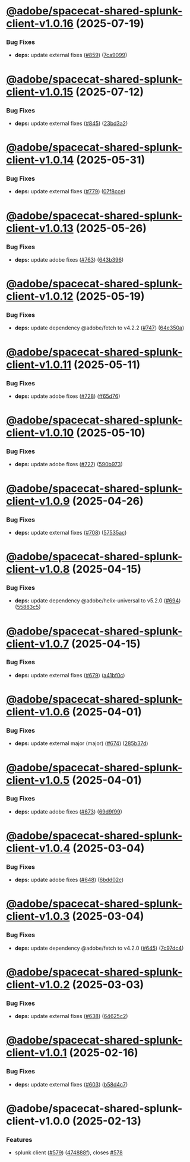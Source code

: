 # [@adobe/spacecat-shared-splunk-client-v1.0.16](https://github.com/adobe/spacecat-shared/compare/@adobe/spacecat-shared-splunk-client-v1.0.15...@adobe/spacecat-shared-splunk-client-v1.0.16) (2025-07-19)


### Bug Fixes

* **deps:** update external fixes ([#859](https://github.com/adobe/spacecat-shared/issues/859)) ([7ca9099](https://github.com/adobe/spacecat-shared/commit/7ca90994d61d07f71e580301365447b94ad07a52))

# [@adobe/spacecat-shared-splunk-client-v1.0.15](https://github.com/adobe/spacecat-shared/compare/@adobe/spacecat-shared-splunk-client-v1.0.14...@adobe/spacecat-shared-splunk-client-v1.0.15) (2025-07-12)


### Bug Fixes

* **deps:** update external fixes ([#845](https://github.com/adobe/spacecat-shared/issues/845)) ([23bd3a2](https://github.com/adobe/spacecat-shared/commit/23bd3a2235686480cb89d6379276d9ed000baea3))

# [@adobe/spacecat-shared-splunk-client-v1.0.14](https://github.com/adobe/spacecat-shared/compare/@adobe/spacecat-shared-splunk-client-v1.0.13...@adobe/spacecat-shared-splunk-client-v1.0.14) (2025-05-31)


### Bug Fixes

* **deps:** update external fixes ([#779](https://github.com/adobe/spacecat-shared/issues/779)) ([07f8cce](https://github.com/adobe/spacecat-shared/commit/07f8cce73e33bfb9c61fe14f2ef28012b872437d))

# [@adobe/spacecat-shared-splunk-client-v1.0.13](https://github.com/adobe/spacecat-shared/compare/@adobe/spacecat-shared-splunk-client-v1.0.12...@adobe/spacecat-shared-splunk-client-v1.0.13) (2025-05-26)


### Bug Fixes

* **deps:** update adobe fixes ([#763](https://github.com/adobe/spacecat-shared/issues/763)) ([643b396](https://github.com/adobe/spacecat-shared/commit/643b396130e9144f87099935204927b5522aff68))

# [@adobe/spacecat-shared-splunk-client-v1.0.12](https://github.com/adobe/spacecat-shared/compare/@adobe/spacecat-shared-splunk-client-v1.0.11...@adobe/spacecat-shared-splunk-client-v1.0.12) (2025-05-19)


### Bug Fixes

* **deps:** update dependency @adobe/fetch to v4.2.2 ([#747](https://github.com/adobe/spacecat-shared/issues/747)) ([64e350a](https://github.com/adobe/spacecat-shared/commit/64e350ad62b7b6d3ad9aa47c66f51ba16508fc6c))

# [@adobe/spacecat-shared-splunk-client-v1.0.11](https://github.com/adobe/spacecat-shared/compare/@adobe/spacecat-shared-splunk-client-v1.0.10...@adobe/spacecat-shared-splunk-client-v1.0.11) (2025-05-11)


### Bug Fixes

* **deps:** update adobe fixes ([#728](https://github.com/adobe/spacecat-shared/issues/728)) ([ff65d76](https://github.com/adobe/spacecat-shared/commit/ff65d76ff0be4dd734c3e47a94d542a492cf13fb))

# [@adobe/spacecat-shared-splunk-client-v1.0.10](https://github.com/adobe/spacecat-shared/compare/@adobe/spacecat-shared-splunk-client-v1.0.9...@adobe/spacecat-shared-splunk-client-v1.0.10) (2025-05-10)


### Bug Fixes

* **deps:** update adobe fixes ([#727](https://github.com/adobe/spacecat-shared/issues/727)) ([590b973](https://github.com/adobe/spacecat-shared/commit/590b973f01f2dba697250ab4769106d06a908d98))

# [@adobe/spacecat-shared-splunk-client-v1.0.9](https://github.com/adobe/spacecat-shared/compare/@adobe/spacecat-shared-splunk-client-v1.0.8...@adobe/spacecat-shared-splunk-client-v1.0.9) (2025-04-26)


### Bug Fixes

* **deps:** update external fixes ([#708](https://github.com/adobe/spacecat-shared/issues/708)) ([57535ac](https://github.com/adobe/spacecat-shared/commit/57535ac8c636de229cec7c5cee83dead07ac09fb))

# [@adobe/spacecat-shared-splunk-client-v1.0.8](https://github.com/adobe/spacecat-shared/compare/@adobe/spacecat-shared-splunk-client-v1.0.7...@adobe/spacecat-shared-splunk-client-v1.0.8) (2025-04-15)


### Bug Fixes

* **deps:** update dependency @adobe/helix-universal to v5.2.0 ([#694](https://github.com/adobe/spacecat-shared/issues/694)) ([55883c5](https://github.com/adobe/spacecat-shared/commit/55883c597c61c891fc17ed39d0aab1c33af5b90c))

# [@adobe/spacecat-shared-splunk-client-v1.0.7](https://github.com/adobe/spacecat-shared/compare/@adobe/spacecat-shared-splunk-client-v1.0.6...@adobe/spacecat-shared-splunk-client-v1.0.7) (2025-04-15)


### Bug Fixes

* **deps:** update external fixes ([#679](https://github.com/adobe/spacecat-shared/issues/679)) ([a41bf0c](https://github.com/adobe/spacecat-shared/commit/a41bf0cd488efa0f72af0933992edb256302af18))

# [@adobe/spacecat-shared-splunk-client-v1.0.6](https://github.com/adobe/spacecat-shared/compare/@adobe/spacecat-shared-splunk-client-v1.0.5...@adobe/spacecat-shared-splunk-client-v1.0.6) (2025-04-01)


### Bug Fixes

* **deps:** update external major (major) ([#674](https://github.com/adobe/spacecat-shared/issues/674)) ([285b37d](https://github.com/adobe/spacecat-shared/commit/285b37de9df42adb6a23694bcc699608e3b5b8fe))

# [@adobe/spacecat-shared-splunk-client-v1.0.5](https://github.com/adobe/spacecat-shared/compare/@adobe/spacecat-shared-splunk-client-v1.0.4...@adobe/spacecat-shared-splunk-client-v1.0.5) (2025-04-01)


### Bug Fixes

* **deps:** update adobe fixes ([#673](https://github.com/adobe/spacecat-shared/issues/673)) ([69d9f99](https://github.com/adobe/spacecat-shared/commit/69d9f99a563eb229171f3c3ffdbdc5a29a6e002b))

# [@adobe/spacecat-shared-splunk-client-v1.0.4](https://github.com/adobe/spacecat-shared/compare/@adobe/spacecat-shared-splunk-client-v1.0.3...@adobe/spacecat-shared-splunk-client-v1.0.4) (2025-03-04)


### Bug Fixes

* **deps:** update adobe fixes ([#648](https://github.com/adobe/spacecat-shared/issues/648)) ([6bdd02c](https://github.com/adobe/spacecat-shared/commit/6bdd02ccaaaf89d4b3d463206ec1377c1ccecf4d))

# [@adobe/spacecat-shared-splunk-client-v1.0.3](https://github.com/adobe/spacecat-shared/compare/@adobe/spacecat-shared-splunk-client-v1.0.2...@adobe/spacecat-shared-splunk-client-v1.0.3) (2025-03-04)


### Bug Fixes

* **deps:** update dependency @adobe/fetch to v4.2.0 ([#645](https://github.com/adobe/spacecat-shared/issues/645)) ([7c97dc4](https://github.com/adobe/spacecat-shared/commit/7c97dc4c4853aa183553ed90f4b0d6dc9f49b656))

# [@adobe/spacecat-shared-splunk-client-v1.0.2](https://github.com/adobe/spacecat-shared/compare/@adobe/spacecat-shared-splunk-client-v1.0.1...@adobe/spacecat-shared-splunk-client-v1.0.2) (2025-03-03)


### Bug Fixes

* **deps:** update external fixes ([#638](https://github.com/adobe/spacecat-shared/issues/638)) ([64625c2](https://github.com/adobe/spacecat-shared/commit/64625c24f1b3b7bc4a26b576155bb6bc8529ef45))

# [@adobe/spacecat-shared-splunk-client-v1.0.1](https://github.com/adobe/spacecat-shared/compare/@adobe/spacecat-shared-splunk-client-v1.0.0...@adobe/spacecat-shared-splunk-client-v1.0.1) (2025-02-16)


### Bug Fixes

* **deps:** update external fixes ([#603](https://github.com/adobe/spacecat-shared/issues/603)) ([b58d4c7](https://github.com/adobe/spacecat-shared/commit/b58d4c7237fb2522bba9b722e9eed7b0ae9e5f70))

# @adobe/spacecat-shared-splunk-client-v1.0.0 (2025-02-13)


### Features

* splunk client ([#579](https://github.com/adobe/spacecat-shared/issues/579)) ([474888f](https://github.com/adobe/spacecat-shared/commit/474888fa6d1882a7853826cca1050c1bc9e2a207)), closes [#578](https://github.com/adobe/spacecat-shared/issues/578)
